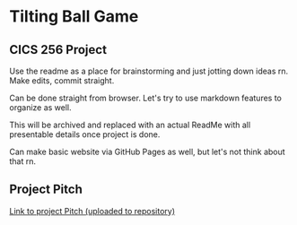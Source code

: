 # Tilting Ball Game

## CICS 256 Project


Use the readme as a place for brainstorming and just jotting down ideas rn. Make edits, commit straight. 

Can be done straight from browser. Let's try to use markdown features to organize as well. 

This will be archived and replaced with an actual ReadMe with all presentable details once project is done. 

Can make basic website via GitHub Pages as well, but let's not think about that rn. 

## Project Pitch

<a href="https://github.com/suobset/256BallTilt/blob/main/assets/CICS156%20Final%20Project%20Presentation.pdf">Link to project Pitch (uploaded to repository)</a>
